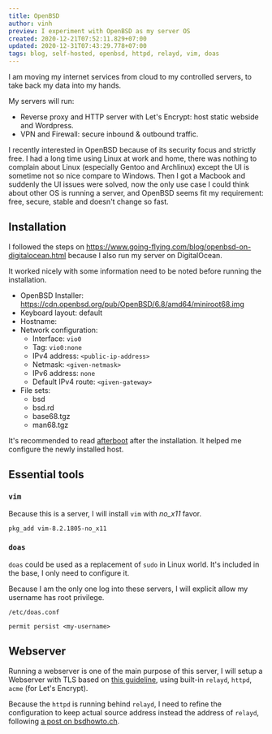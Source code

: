 ```yaml
---
title: OpenBSD
author: vinh
preview: I experiment with OpenBSD as my server OS
created: 2020-12-21T07:52:11.829+07:00
updated: 2020-12-31T07:43:29.778+07:00
tags: blog, self-hosted, openbsd, httpd, relayd, vim, doas
---
```


I am moving my internet services from cloud to my controlled servers, to take back my data into my hands.

My servers will run:

* Reverse proxy and HTTP server with Let's Encrypt: host static webside and Wordpress.
* VPN and Firewall: secure inbound & outbound traffic.

I recently interested in OpenBSD because of its security focus and strictly free. I had a long time using Linux at work and home, there was nothing to complain about Linux (especially Gentoo and Archlinux) except the UI is sometime not so nice compare to Windows. Then I got a Macbook and suddenly the UI issues were solved, now the only use case I could think about other OS is running a server, and OpenBSD seems fit my requirement: free, secure, stable and doesn't change so fast.

## Installation

I followed the steps on <https://www.going-flying.com/blog/openbsd-on-digitalocean.html> because I also run my server on DigitalOcean.

It worked nicely with some information need to be noted before running the installation.

* OpenBSD Installer: <https://cdn.openbsd.org/pub/OpenBSD/6.8/amd64/miniroot68.img>
* Keyboard layout: default
* Hostname: <hostname>
* Network configuration:
  - Interface: `vio0`
  - Tag: `vio0:none`
  - IPv4 address: `<public-ip-address>`
  - Netmask: `<given-netmask>`
  - IPv6 address: `none`
  - Default IPv4 route: `<given-gateway>`
* File sets:
  - bsd
  - bsd.rd
  - base68.tgz
  - man68.tgz

It's recommended to read [afterboot](https://man.openbsd.org/afterboot) after the installation. It helped me configure the newly installed host.

## Essential tools

### `vim`

Because this is a server, I will install `vim` with *no_x11* favor.

```
pkg_add vim-8.2.1805-no_x11
```

### `doas`

`doas` could be used as a replacement of `sudo` in Linux world. It's included in the base, I only need to configure it.

Because I am the only one log into these servers, I will explicit allow my username has root privilege.

`/etc/doas.conf`

```
permit persist <my-username>
```

## Webserver

Running a webserver is one of the main purpose of this server, I will setup a Webserver with TLS based on [this guideline](https://www.alexander-pluhar.de/openbsd-webserver.html), using built-in `relayd`, `httpd`, `acme` (for Let's Encrypt).

Because the `httpd` is running behind `relayd`, I need to refine the configuration to keep actual source address instead the address of `relayd`, following [a post on bsdhowto.ch](https://www.bsdhowto.ch/forwarded.html).
